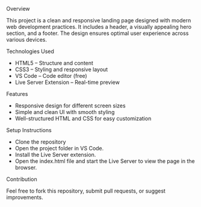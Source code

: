 Overview

This project is a clean and responsive landing page designed with modern web development practices. It includes a header, a visually appealing hero section, and a footer. The design ensures optimal user experience across various devices.

Technologies Used
- HTML5 – Structure and content
- CSS3 – Styling and responsive layout
- VS Code – Code editor (free)
- Live Server Extension – Real-time preview

Features
- Responsive design for different screen sizes
- Simple and clean UI with smooth styling
- Well-structured HTML and CSS for easy customization

Setup Instructions
- Clone the repository
- Open the project folder in VS Code.
- Install the Live Server extension.
- Open the index.html file and start the Live Server to view the page in the browser.
  
Contribution

Feel free to fork this repository, submit pull requests, or suggest improvements.


